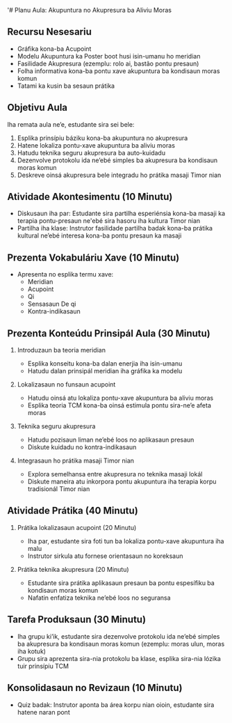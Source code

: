 '# Planu Aula: Akupuntura no Akupresura ba Aliviu Moras

## Recursu Nesesariu
- Gráfika kona-ba Acupoint
- Modelu Akupuntura ka Poster boot husi isin-umanu ho meridian
- Fasilidade Akupresura (ezemplu: rolo ai, bastão pontu presaun)
- Folha informativa kona-ba pontu xave akupuntura ba kondisaun moras komun
- Tatami ka kusin ba sesaun prátika

## Objetivu Aula
Iha remata aula ne’e, estudante sira sei bele:
1. Esplika prinsípiu báziku kona-ba akupuntura no akupresura
2. Hatene lokaliza pontu-xave akupuntura ba aliviu moras
3. Hatudu teknika seguru akupresura ba auto-kuidadu
4. Dezenvolve protokolu ida ne’ebé simples ba akupresura ba kondisaun moras komun
5. Deskreve oinsá akupresura bele integradu ho prátika masaji Timor nian

## Atividade Akontesimentu (10 Minutu)
- Diskusaun iha par: Estudante sira partilha esperiénsia kona-ba masaji ka terapia pontu-presaun ne'ebé sira hasoru iha kultura Timor nian
- Partilha iha klase: Instrutor fasilidade partilha badak kona-ba prátika kultural ne’ebé interesa kona-ba pontu presaun ka masaji

## Prezenta Vokabuláriu Xave (10 Minutu)
- Apresenta no esplika termu xave:
  * Meridian
  * Acupoint
  * Qi
  * Sensasaun De qi
  * Kontra-indikasaun

## Prezenta Konteúdu Prinsipál Aula (30 Minutu)
1. Introduzaun ba teoria meridian
   - Esplika konseitu kona-ba dalan enerjia iha isin-umanu
   - Hatudu dalan prinsipál meridian iha gráfika ka modelu

2. Lokalizasaun no funsaun acupoint
   - Hatudu oinsá atu lokaliza pontu-xave akupuntura ba aliviu moras
   - Esplika teoria TCM kona-ba oinsá estimula pontu sira-ne’e afeta moras

3. Teknika seguru akupresura
   - Hatudu pozisaun liman ne’ebé loos no aplikasaun presaun
   - Diskute kuidadu no kontra-indikasaun

4. Integrasaun ho prátika masaji Timor nian
   - Explora semelhansa entre akupresura no teknika masaji lokál
   - Diskute maneira atu inkorpora pontu akupuntura iha terapia korpu tradisionál Timor nian

## Atividade Prátika (40 Minutu)
1. Prátika lokalizasaun acupoint (20 Minutu)
   - Iha par, estudante sira foti tun ba lokaliza pontu-xave akupuntura iha malu
   - Instrutor sirkula atu fornese orientasaun no koreksaun

2. Prátika teknika akupresura (20 Minutu)
   - Estudante sira prátika aplikasaun presaun ba pontu espesífiku ba kondisaun moras komun
   - Nafatin enfatiza teknika ne’ebé loos no seguransa

## Tarefa Produksaun (30 Minutu)
- Iha grupu ki’ik, estudante sira dezenvolve protokolu ida ne’ebé simples ba akupresura ba kondisaun moras komun (ezemplu: moras ulun, moras iha kotuk)
- Grupu sira aprezenta sira-nia protokolu ba klase, esplika sira-nia lózika tuir prinsípiu TCM

## Konsolidasaun no Revizaun (10 Minutu)
- Quiz badak: Instrutor aponta ba área korpu nian oioin, estudante sira hatene naran pont